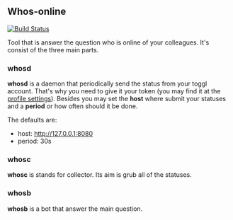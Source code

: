 ## Whos-online

[![Build Status](https://travis-ci.org/l4l/whos-online.svg?branch=master)](https://travis-ci.org/l4l/whos-online)

Tool that is answer the question who is online of your colleagues.
It's consist of the three main parts.

### whosd

__whosd__ is a daemon that periodically send the status from your toggl account. That's why you need to give it your token (you may find it at the [profile settings](https://toggl.com/app/profile)). Besides you may set the __host__ where submit your statuses and a __period__ or how often should it be done.

The defaults are:
- host: http://127.0.0.1:8080
- period: 30s

### whosc

__whosc__ is stands for collector. Its aim is grub all of the statuses.

### whosb

__whosb__ is a bot that answer the main question.
